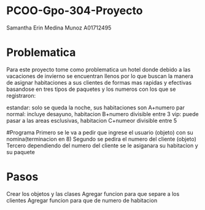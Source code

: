 # PCOO-Gpo-304-Proyecto
Samantha Erin Medina Munoz A01712495

# Problematica 
Para este proyecto tome como problematica un hotel donde debido a las vacaciones de invierno se encuentran llenos
por lo que buscan la manera de asignar habitaciones a sus clientes de formas mas rapidas y efectivas
basandose en tres tipos de paquetes y los numeros con los que se registraron:

estandar: solo se queda la noche, sus habitaciones son A+numero par
normal: incluye desayuno, habitacion B+numero divisible entre 3
vip: puede pasar a las areas esclusivas, habitacion C+numeor divisible entre 5

#Programa
Primero se le va a pedir que ingrese el usuario (objeto) con su nomina(terminacion en 8)
Segundo se pedira el numero del cliente (objeto)
Tercero dependiendo del numero del cliente se le asiganara su habitacion y su paquete

# Pasos
Crear los objetos y las clases
Agregar funcion para que separe a los clientes
Agregar funcion para que de numero de habitacion
